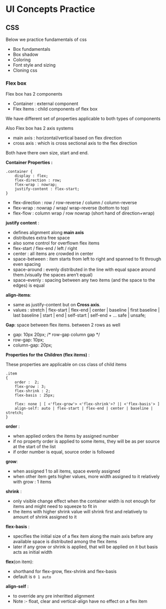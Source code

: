 # UI Concepts Practice

## CSS

Below we practice fundamentals of css

- Box fundamentals
- Box shadow
- Coloring
- Font style and sizing
- Cloning css

### Flex box

Flex box has 2 components

- Container : external component
- Flex Items : child components of flex box

We have different set of properties applicable to both types of components

Also Flex box has 2 axis systems

- main axis : horizontal/vertical based on flex direction
- cross axis : which is cross sectional axis to the flex direction

Both have there own size, start and end.

**Container Properties :**
```
.container {
    display : flex;
    flex-direction : row;
    flex-wrap : nowrap;
    justify-content : flex-start;
}
```

- flex-direction : row / row-reverse / column / column-reverse
- flex-wrap : nowrap / wrap/ wrap-reverse (bottom to top)
- flex-flow : column wrap / row nowrap (short hand of direction+wrap)

**justify content** :
- defines alignment along **main axis**
- distributes extra free space
- also some control for overflown flex items
- flex-start / flex-end / left / right
- center : all items are crowded in center
- space-between : item starts from left to right and spanned to fit through even spacing
- space-around : evenly distributed in the line with equal space around them.(visually the spaces aren’t equal)
- space-evenly : spacing between any two items (and the space to the edges) is equal

**align-items**:
- same as justify-content but on **Cross axis**.
- values : stretch | flex-start | flex-end | center | baseline | first baseline | last baseline | start | end | self-start | self-end + ... safe | unsafe;

**Gap**: 
space between flex items. between 2 rows as well
- gap: 10px 20px; /* row-gap column gap */
- row-gap: 10px;
- column-gap: 20px;

**Properties for the Children
(flex items)** :

These properties are applicable on css class of child items

```
.item
{
    order :  2;
    flex-grow : 3;
    flex-shrink : 2;
    flex-basis : 25px;

    flex: none | [ <'flex-grow'> <'flex-shrink'>? || <'flex-basis'> ]
    align-self: auto | flex-start | flex-end | center | baseline | stretch;
}
```
**order** : 
- when applied orders the items by assigned number
- if no property order is applied to some items, they will be as per source at the start of the list
- if order number is equal, source order is followed

**grow**:
- when assigned 1 to all items, space evenly assigned
- when other item gets higher values, more width assigned to it relatively with grow : 1 items

**shrink** :
- only visible change effect when the container width is not enough for items and might need to squeeze to fit in
- the items with higher shrink value will shrink first and relatively to amount of shrink assigned to it
  
**flex-basis** :
- specifies the initial size of a flex item along the main axis before any available space is distributed among the flex items
- later if any grow or shrink is applied, that will be applied on it but basis acts as initial width

**flex**(on item):
- shorthand for flex-grow, flex-shrink and flex-basis 
- default is `0 1 auto`
  
**align-self** :
- to override any pre inheritted alignment
- Note :- float, clear and vertical-align have no effect on a flex item



